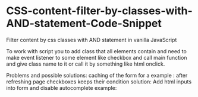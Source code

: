 # CSS-content-filter-by-classes-with-AND-statement-Code-Snippet
Filter content by css classes with AND statement in vanilla JavaScript

To work with script you to add class that all elements contain and need to make event listener
to some element like checkbox and call main function and give class name to it or 
call it by something like html onclick.

Problems and possible solutions:
caching of the form 
for a example :
after refreshing page checkboxes keeps their condition
solution:
Add html inputs into form and disable autocomplete
example: <form autocomplete = "off">
